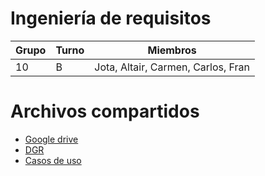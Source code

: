 # Ingeniería de requisitos

| Grupo | Turno | Miembros                           |
| ----- | ----- | ---------------------------------- |
| 10    | B     | Jota, Altair, Carmen, Carlos, Fran |

# Archivos compartidos

- [Google drive](https://drive.google.com/drive/folders/1HpwtX4aOkRJsddDCvMOcmJG6qChixPR2?usp=sharing)
- [DGR](https://uma365-my.sharepoint.com/:w:/g/personal/altair_bueno_uma_es/Ecbx8WtpOm5LvV2jQhMLedwB9Lvm9w8nluqo253yKKfpxQ?e=7s1K8F)
- [Casos de uso](https://uma365-my.sharepoint.com/:w:/g/personal/jlbp_uma_es/EUOTJDhzYRNHuSeuUL5JaYYBhSel0Su4EOR7ajHSY2xR5A?e=K3Bonw)